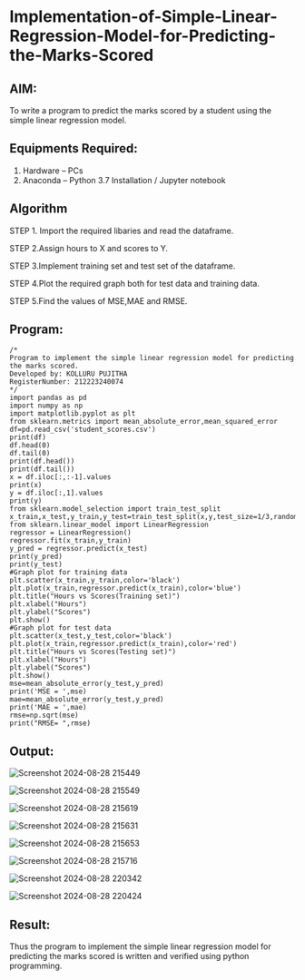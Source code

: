 # Implementation-of-Simple-Linear-Regression-Model-for-Predicting-the-Marks-Scored

## AIM:
To write a program to predict the marks scored by a student using the simple linear regression model.

## Equipments Required:
1. Hardware – PCs
2. Anaconda – Python 3.7 Installation / Jupyter notebook

## Algorithm
STEP 1. Import the required libaries and read the dataframe.

STEP 2.Assign hours to X and scores to Y.

STEP 3.Implement training set and test set of the dataframe.

STEP 4.Plot the required graph both for test data and training data.

STEP 5.Find the values of MSE,MAE and RMSE.
 

## Program:
```
/*
Program to implement the simple linear regression model for predicting the marks scored.
Developed by: KOLLURU PUJITHA
RegisterNumber: 212223240074
*/
import pandas as pd
import numpy as np
import matplotlib.pyplot as plt
from sklearn.metrics import mean_absolute_error,mean_squared_error
df=pd.read_csv('student_scores.csv')
print(df)
df.head(0)
df.tail(0)
print(df.head())
print(df.tail())
x = df.iloc[:,:-1].values
print(x)
y = df.iloc[:,1].values
print(y)
from sklearn.model_selection import train_test_split
x_train,x_test,y_train,y_test=train_test_split(x,y,test_size=1/3,random_state=0)
from sklearn.linear_model import LinearRegression
regressor = LinearRegression()
regressor.fit(x_train,y_train)
y_pred = regressor.predict(x_test)
print(y_pred)
print(y_test)
#Graph plot for training data
plt.scatter(x_train,y_train,color='black')
plt.plot(x_train,regressor.predict(x_train),color='blue')
plt.title("Hours vs Scores(Training set)")
plt.xlabel("Hours")
plt.ylabel("Scores")
plt.show()
#Graph plot for test data
plt.scatter(x_test,y_test,color='black')
plt.plot(x_train,regressor.predict(x_train),color='red')
plt.title("Hours vs Scores(Testing set)")
plt.xlabel("Hours")
plt.ylabel("Scores")
plt.show()
mse=mean_absolute_error(y_test,y_pred)
print('MSE = ',mse)
mae=mean_absolute_error(y_test,y_pred)
print('MAE = ',mae)
rmse=np.sqrt(mse)
print("RMSE= ",rmse)

```

## Output:
![Screenshot 2024-08-28 215449](https://github.com/user-attachments/assets/5e92df36-9908-445b-920a-4b7f1ec80e1e)

![Screenshot 2024-08-28 215549](https://github.com/user-attachments/assets/2b96d9d3-9835-4043-b803-ece43fa6058c)

![Screenshot 2024-08-28 215619](https://github.com/user-attachments/assets/8a72e51b-0daf-4bc1-b97a-cb441c664744)

![Screenshot 2024-08-28 215631](https://github.com/user-attachments/assets/c4384367-17af-44c1-b342-8bb01fe69e87)

![Screenshot 2024-08-28 215653](https://github.com/user-attachments/assets/811cf58f-3165-4c35-a4f2-bc10faa3f4c5)

![Screenshot 2024-08-28 215716](https://github.com/user-attachments/assets/21402d09-0776-4e48-ab32-ff24bfbcab3e)

![Screenshot 2024-08-28 220342](https://github.com/user-attachments/assets/800d6cc0-c178-44c8-8c2d-151e37352a96)

![Screenshot 2024-08-28 220424](https://github.com/user-attachments/assets/fee23a0c-0f8a-4bd8-a8fd-6e4a8f9199ff)


## Result:
Thus the program to implement the simple linear regression model for predicting the marks scored is written and verified using python programming.

